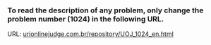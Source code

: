 ### To read the description of any problem, only change the problem number (1024) in the following URL.

URL: [urionlinejudge.com.br/repository/UOJ_1024_en.html](https://www.urionlinejudge.com.br/repository/UOJ_1024_en.html)


